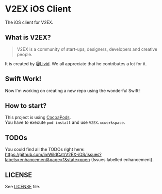 V2EX iOS Client
========

The iOS client for V2EX.

## What is V2EX?
> V2EX is a community of start-ups, designers, developers and creative people.

It is created by [@Livid](https://github.com/livid). We all appreciate that he contributes a lot for it.

## Swift Work!
Now I'm working on creating a new repo using the wonderful Swift!

## How to start?
This project is using [CocoaPods](http://cocoapods.org).  
You have to execute `pod install` and use `V2EX.xcworkspace`.

## TODOs
You could find all the TODOs right here: https://github.com/imWildCat/V2EX-iOS/issues?labels=enhancement&page=1&state=open (Issues labelled enhancement).

## LICENSE
See [LICENSE](https://github.com/imWildCat/V2EX-iOS/blob/master/LICENSE) file.

